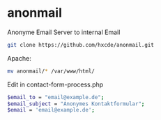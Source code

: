# anonmail
Anonyme Email Server to internal Email
```bash
git clone https://github.com/hxcde/anonmail.git
```
Apache:
```bash
mv anonmail/* /var/www/html/
```
Edit in contact-form-process.php
```bash
$email_to = "email@example.de";
$email_subject = "Anonymes Kontaktformular";
$email = 'email@example.de';
```
